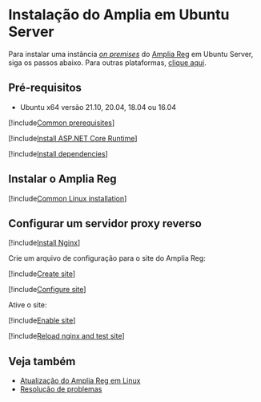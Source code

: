 ﻿# Instalação do Amplia em Ubuntu Server

Para instalar uma instância [*on premises*](../index.md) do [Amplia Reg](../../index.md) em Ubuntu Server, siga os passos abaixo. Para outras plataformas, [clique aqui](../index.md).

## Pré-requisitos

* Ubuntu x64 versão <!-- 22.04, --> 21.10, 20.04, 18.04 ou 16.04

[!include[Common prerequisites](../includes/common-requisites.md)]

[!include[Install ASP.NET Core Runtime](../../../includes/linux/ubuntu/install-aspnetcore-31.md)]

[!include[Install dependencies](../../../includes/linux/ubuntu/install-dependencies.md)]

## Instalar o Amplia Reg

[!include[Common Linux installation](includes/common-linux-install.md)]

## Configurar um servidor proxy reverso

[!include[Install Nginx](../../../includes/linux/ubuntu/install-nginx.md)]

Crie um arquivo de configuração para o site do Amplia Reg:

[!include[Create site](../../../../../includes/amplia-reg/ubuntu/create-site.md)]

[!include[Configure site](includes/configure-site.md)]

Ative o site:

[!include[Enable site](../../../../../includes/amplia-reg/ubuntu/enable-site.md)]

[!include[Reload nginx and test site](includes/reload-and-test.md)]

## Veja também

* [Atualização do Amplia Reg em Linux](update.md)
* [Resolução de problemas](troubleshoot/index.md)
